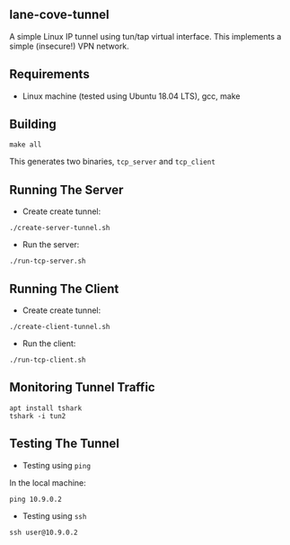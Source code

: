 ## lane-cove-tunnel

A simple Linux IP tunnel using tun/tap virtual interface. This implements a simple (insecure!) VPN network. 

## Requirements
* Linux machine (tested using Ubuntu 18.04 LTS), gcc, make

## Building
```
make all
```
This generates two binaries, `tcp_server` and `tcp_client`

## Running The Server
* Create create tunnel:
```
./create-server-tunnel.sh
```

* Run the server:
```
./run-tcp-server.sh
```

## Running The Client
* Create create tunnel:
```
./create-client-tunnel.sh
```

* Run the client:
```
./run-tcp-client.sh
```

## Monitoring Tunnel Traffic
```
apt install tshark
tshark -i tun2
``` 
## Testing The Tunnel
* Testing using `ping`

In the local machine:
```
ping 10.9.0.2
```
* Testing using `ssh`
```
ssh user@10.9.0.2
```


